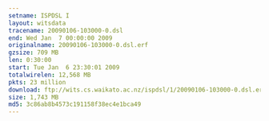 ```yaml
---
setname: ISPDSL I
layout: witsdata
tracename: 20090106-103000-0.dsl
end: Wed Jan  7 00:00:00 2009
originalname: 20090106-103000-0.dsl.erf
gzsize: 709 MB
len: 0:30:00
start: Tue Jan  6 23:30:01 2009
totalwirelen: 12,568 MB
pkts: 23 million
download: ftp://wits.cs.waikato.ac.nz/ispdsl/1/20090106-103000-0.dsl.erf.gz
size: 1,743 MB
md5: 3c86ab8b4573c191158f38ec4e1bca49
---
```

